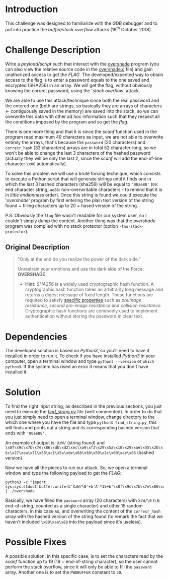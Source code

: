 # Introduction
This challenge was designed to familiarize with the *GDB* debugger and to put into practice the *buffer/stack overflow* attacks (19<sup>th</sup> October 2018).

# Challenge Description
Write a *payload/script* such that interact with the [overshade](overshade) program (you can also view the relative source code in the [overshade.c](overshade.c) file) and gain unathorized access to get the *FLAG*. The developed/expected way to obtain access to the flag is to enter a password equals to the one saved and encrypted (SHA256) in an array. We will get the flag, without obviously knowing the correct password, using the '*stack overflow*' attack.

We are able to use this attack/technique since both the real password and the entered one (both are strings, so basically they are arrays of characters <- contiguously saved in the memory) are saved into the stack, so we can overwrite this data with other ad hoc information such that they respect all the conditions imposed by the program and so get the *flag*.

There is one more thing and that it is since the *scanf* function used in the program read maximum 49 characters as input, we are not able to overwrite entirely the arrays, that's because the `password` (20 characters) and `correcr_hash` (32 characters) arrays are in total 52 character-long, so we won't be able to change the last 3 characters of the hashed password (actually they will be only the last 2, since the *scanf* will add the end-of-line character `\x00` automatically).

To solve this problem we will use a brute forcing technique, which consists to execute a Python script that will generate strings until it finds one in which the last 3 hashed characters (sha256) will be equal to `'00ae88'` (`00`: end character string; `ae88`: non-overwritable characters - to remind that it is in *little endianness* order). Once this string is found we could execute the '*overshade*' program by first entering the plain text version of the string found + filling characters up to 20 + hased version of the string.

P.S. Obviously the `flag` file wasn't readable for our system user, so I couldn't simply dump the content. Another thing was that the *overshade* program was compiled with no stack protector (option `-fno-stack-protector`).

## Original Description

>"Only at the end do you realize the power of the dark side."
>
>Unrestrain your emotions and use the dark side of the Force: **OVERSHADE**
>
>* **Hint**: *SHA256* is a widely used cryptographic hash function. A cryptographic hash function takes an arbitrarily long message and returns a digest message of fixed length. These functions are required to satisfy [specific properties](https://en.wikipedia.org/wiki/Cryptographic_hash_function#Properties) such as *preimage resistance*, *second pre-image resistance* and *collision resistance*. Cryptographic hash functions are commonly used to implement authentication without storing the password in clear text.

# Dependencies
The developed solution is based on *Python3*, so you'll need to have it installed in order to run it. To check if you have installed *Python3* in your computer, open a terminal window and type `python3 --version` or `which python3`. If the system has rised an error it means that you don't have installed it.

# Solution
To find the right input string, as described in the previous sections, you just need to execute the [*find_string.py*](find_string.py) file (well commented). In order to do that you just simply need to open a terminal window, change directory to the which one where you have the file and type `python3 find_string.py`, this will finds and prints out a string and its corresponding hashed version that ends with `'00ae88'`.

An example of output is: `XzW/` (string found) and `\x0f\x9c\x7b\x7e\x86\xdb\xd2\xec\xa9\xf3\x29\x5a\x18\x29\xae\x45\x2b\x6c\x27\xaa\x71\x58\xc1\x5a\xde\x68\x50\x59\x2c\x00\xae\x88` (hashed version)

Now we have all the pieces to run our attack. So, we open a terminal window and type the following payload to get the *FLAG*:

```shell
python3 -c "import sys;sys.stdout.buffer.write(b'XzW/\0'+b'A'*15+b'\x0f\x9c\x7b\x7e\x86\xdb\xd2\xec\xa9\xf3\x29\x5a\x18\x29\xae\x45\x2b\x6c\x27\xaa\x71\x58\xc1\x5a\xde\x68\x50\x59\x2c')" | ./overshade
```

Basically, we have filled the `password` array (20 characters) with `XzW/\0` (`\0`: end-of-string, counted as a single character) and other 15 random characters, in this case `A`s, and overwriting the content of the `correcr_hash` array with the hashed version of the string found (to remark the fact that we haven't included `\x00\xae\x88` into the payload since it's useless).

# Possible Fixes
A possible solution, in this specific case, is to set the characters read by the *scanf* function up to 19 (19 + end-of-string character), so the user cannot perform the stack overflow, since it will only be able to fill the `password` array. Another one is to set the `PWDBUFFER` constant to `50`. 
